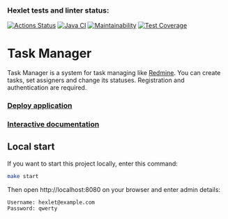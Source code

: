 ### Hexlet tests and linter status:
[![Actions Status](https://github.com/DaniilDeFacto/java-project-99/actions/workflows/hexlet-check.yml/badge.svg)](https://github.com/DaniilDeFacto/java-project-99/actions)
[![Java CI](https://github.com/DaniilDeFacto/java-project-99/actions/workflows/main.yml/badge.svg)](https://github.com/DaniilDeFacto/java-project-99/actions/workflows/main.yml)
[![Maintainability](https://api.codeclimate.com/v1/badges/84acfff0d3490c0cb76c/maintainability)](https://codeclimate.com/github/DaniilDeFacto/java-project-99/maintainability)
[![Test Coverage](https://api.codeclimate.com/v1/badges/84acfff0d3490c0cb76c/test_coverage)](https://codeclimate.com/github/DaniilDeFacto/java-project-99/test_coverage)

# Task Manager

Task Manager is a system for task managing like [Redmine](http://www.redmine.org). You can create tasks, set assigners and change its statuses. Registration and authentication are required.

### [Deploy application](https://java-project-99-b0lw.onrender.com)
### [Interactive documentation](https://java-project-99-b0lw.onrender.com/swagger-ui/index.html)

## Local start

If you want to start this project locally, enter this command:

```bash
make start
```

Then open http://localhost:8080 on your browser and enter admin details:

```
Username: hexlet@example.com
Password: qwerty
```